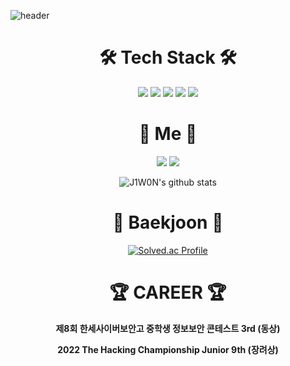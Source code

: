 ![header](https://capsule-render.vercel.app/api?type=slice&color=auto&height=300&section=header&text=J1W0N&fontSize=90)




<h1 align="center">🛠 Tech Stack 🛠</h1>

<p align="center">
  <img src="https://img.shields.io/badge/HTML5-E34F26?style=flat-square&logo=HTML5&logoColor=white"/>
  <img src="https://img.shields.io/badge/CSS3-1572B6?style=flat-square&logo=CSS3&logoColor=white"/>
  <img src="https://img.shields.io/badge/JavaScript-F7DF1E?style=flat-square&logo=JavaScript&logoColor=white"/>
  <img src="https://img.shields.io/badge/PHP-777BB4?style=flat-square&logo=PHP&logoColor=white"/>
  <img src="https://img.shields.io/badge/MySQL-4479A1?style=flat-square&logo=MySQL&logoColor=white"/>
</p>

<h1 align="center">🌹 Me 🌹</h1>
<p align="center">
  <a href="https://www.instagram.com/"><img src="https://img.shields.io/badge/Instagram-E4405F?style=flat-square&logo=Instagram&logoColor=white"/></a>
  <a href="https://j1w0n-071209.tistory.com/"><img src="https://img.shields.io/badge/Tistory-000000?style=flat-square&logo=Tistory&logoColor=white"/></a>
</p>

<div align="center"> 
  
  ![J1W0N's github stats](https://github-readme-stats.vercel.app/api?username=J1W0N-1209&show_icons=true)
  
</div>

<h1 align="center">📒 Baekjoon 📒</h1>

<div align="center">
  
  [![Solved.ac Profile](http://mazassumnida.wtf/api/v2/generate_badge?boj=jiw0n)](https://solved.ac/jiw0n/)
  
</div>

<div align="center">

<h1 align="center"> 🏆 CAREER 🏆</h1>
  <p><strong>제8회 한세사이버보안고 중학생 정보보안 콘테스트 3rd (동상)</strong></p>
  <p><strong>2022 The Hacking Championship Junior 9th (장려상)</strong></p>

</div>

